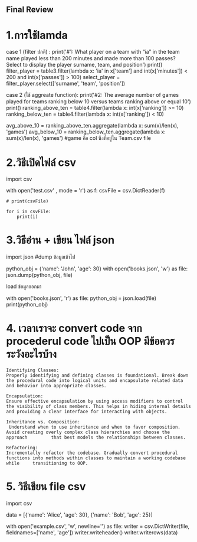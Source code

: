  ## Final Review 

# 1.การใช้lamda

case 1 (filter ปกติ) : print('#1: What player on a team with “ia” in the team name played less than 200 minutes and made more than 100 passes? Select to display the player surname, team, and position')
print()
filter_player = table3.filter(lambda x: 'ia' in x['team'] and int(x['minutes']) < 200 and int(x['passes']) > 100)
select_player = filter_player.select(['surname', 'team', 'position'])

case 2 (ใช้ aggreate function): print('#2: The average number of games played for teams ranking below 10 versus teams ranking above or equal 10')
print()
ranking_above_ten = table4.filter(lambda x: int(x['ranking']) >= 10)
ranking_below_ten = table4.filter(lambda x: int(x['ranking']) < 10)

avg_above_10 = ranking_above_ten.aggregate(lambda x: sum(x)/len(x), 'games')
avg_below_10 = ranking_below_ten.aggregate(lambda x: sum(x)/len(x), 'games')
#game คือ col นึงที่อยู่ใน Team.csv file 


# 2.วิธีเปิดไฟล์ csv
import csv

with open('test.csv' , mode = 'r') as f:
    csvFile = csv.DictReader(f)

    # print(csvFile)

    for i in csvFile:
        print(i)

# 3.วิธีอ่าน  + เขียน ไฟล์ json 

import json
#dump ข้อมูลเข้าไป

python_obj = {'name': 'John', 'age': 30}
with open('books.json', 'w') as file:
    json.dump(python_obj, file)

load ข้อมูลออกมา

with open('books.json', 'r') as file:
    python_obj = json.load(file)
print(python_obj)
 


# 4. เวลาเราจะ convert code จาก procederul code ไปเป็น OOP มีข้อควรระวังอะไรบ้าง

    Identifying Classes:
    Properly identifying and defining classes is foundational. Break down the procedural code into logical units and encapsulate related data        and behavior into appropriate classes.

    Encapsulation:
    Ensure effective encapsulation by using access modifiers to control the visibility of class members. This helps in hiding internal details       and providing a clear interface for interacting with objects.

    Inheritance vs. Composition:
     Understand when to use inheritance and when to favor composition. Avoid creating overly complex class hierarchies and choose the approach         that best models the relationships between classes.

    Refactoring:
    Incrementally refactor the codebase. Gradually convert procedural functions into methods within classes to maintain a working codebase while     transitioning to OOP.


# 5. วิธีเขียน file csv
import csv

data = [{'name': 'Alice', 'age': 30}, {'name': 'Bob', 'age': 25}]

with open('example.csv', 'w', newline='') as file:
    writer = csv.DictWriter(file, fieldnames=['name', 'age'])
    writer.writeheader()
    writer.writerows(data)
